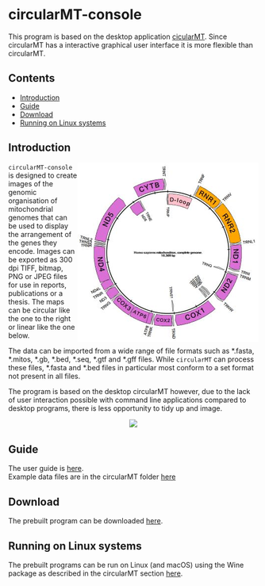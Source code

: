 # circularMT-console

This program is based on the desktop application [cicularMT](https://github.com/msjimc/circularMT). Since circularMT has a interactive graphical user interface it is more flexible than circularMT. 

## Contents

- [Introduction](#Introduction)
- [Guide](#guide)
- [Download](#download)
- [Running on Linux systems](#running-on-linux-systems)

## Introduction

<img align="right" src="Guide/images/introCircular.jpg">

```circularMT-console``` is designed to create images of the genomic organisation of mitochondrial genomes that can be used to display the arrangement of the genes they encode. Images can be exported as 300 dpi TIFF, bitmap, PNG or JPEG files for use in reports, publications or a thesis. The maps can be circular like the one to the right or linear like the one below.

The data can be imported from a wide range of file formats such as *.fasta, *.mitos, *.gb, *.bed, *.seq, *.gtf and *.gff files. While ```circularMT``` can process these files, *.fasta and *.bed files in particular most conform to a set format not present in all files.

The program is based on the desktop circularMT however, due to the lack of user interaction possible with command line applications compared to desktop programs, there is less opportunity to tidy up and image.

<center><img src="Guide/images/introLineear.jpg"></center>

## Guide

The user guide is [here](Guide/README.md).  
Example data files are in the circularMT folder [here](../Example%20data/)

## Download

The prebuilt program can be downloaded [here](Program/README.md).

## Running on Linux systems

The prebuilt programs can be run on Linux (and macOS) using the Wine package as described in the circularMT section [here](../Linux_with_Wine/README.md).







